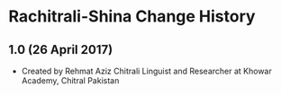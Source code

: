 Rachitrali-Shina Change History
=======================

1.0 (26 April 2017)
-----------------

* Created by Rehmat Aziz Chitrali Linguist and Researcher at Khowar Academy, Chitral Pakistan
